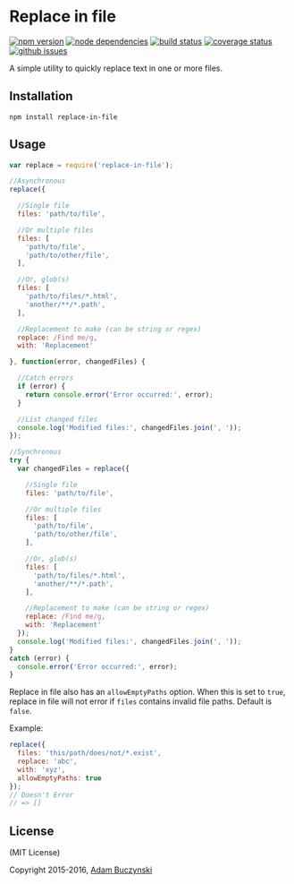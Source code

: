 # Replace in file

[![npm version](https://img.shields.io/npm/v/replace-in-file.svg)](https://www.npmjs.com/package/replace-in-file)
[![node dependencies](https://david-dm.org/adambuczynski/replace-in-file.svg)](https://david-dm.org/adambuczynski/replace-in-file)
[![build status](https://travis-ci.org/adambuczynski/replace-in-file.svg?branch=master)](https://travis-ci.org/adambuczynski/replace-in-file)
[![coverage status](https://coveralls.io/repos/github/adambuczynski/replace-in-file/badge.svg?branch=master)](https://coveralls.io/github/adambuczynski/replace-in-file?branch=master)
[![github issues](https://img.shields.io/github/issues/adambuczynski/replace-in-file.svg)](https://github.com/adambuczynski/replace-in-file/issues)

A simple utility to quickly replace text in one or more files.

## Installation
```shell
npm install replace-in-file
```

## Usage
```js
var replace = require('replace-in-file');

//Asynchronous
replace({

  //Single file
  files: 'path/to/file',

  //Or multiple files
  files: [
    'path/to/file',
    'path/to/other/file',
  ],

  //Or, glob(s)
  files: [
    'path/to/files/*.html',
    'another/**/*.path',
  ],

  //Replacement to make (can be string or regex)
  replace: /Find me/g,
  with: 'Replacement'

}, function(error, changedFiles) {

  //Catch errors
  if (error) {
    return console.error('Error occurred:', error);
  }

  //List changed files
  console.log('Modified files:', changedFiles.join(', '));
});

//Synchronous
try {
  var changedFiles = replace({

    //Single file
    files: 'path/to/file',

    //Or multiple files
    files: [
      'path/to/file',
      'path/to/other/file',
    ],

    //Or, glob(s)
    files: [
      'path/to/files/*.html',
      'another/**/*.path',
    ],

    //Replacement to make (can be string or regex)
    replace: /Find me/g,
    with: 'Replacement'
  });
  console.log('Modified files:', changedFiles.join(', '));
}
catch (error) {
  console.error('Error occurred:', error);
}
```

Replace in file also has an `allowEmptyPaths` option. When this is set to `true`, replace in file will not error if `files` contains invalid file paths. Default is `false`.

Example:

```js
replace({
  files: 'this/path/does/not/*.exist',
  replace: 'abc',
  with: 'xyz',
  allowEmptyPaths: true
});
// Doesn't Error
// => []
```

## License
(MIT License)

Copyright 2015-2016, [Adam Buczynski](http://adambuczynski.com)
